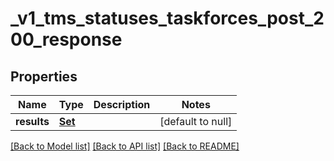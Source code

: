# _v1_tms_statuses_taskforces_post_200_response
## Properties

| Name | Type | Description | Notes |
|------------ | ------------- | ------------- | -------------|
| **results** | [**Set**](_v1_tms_statuses_taskforces_post_200_response_results_inner.md) |  | [default to null] |

[[Back to Model list]](../README.md#documentation-for-models) [[Back to API list]](../README.md#documentation-for-api-endpoints) [[Back to README]](../README.md)

